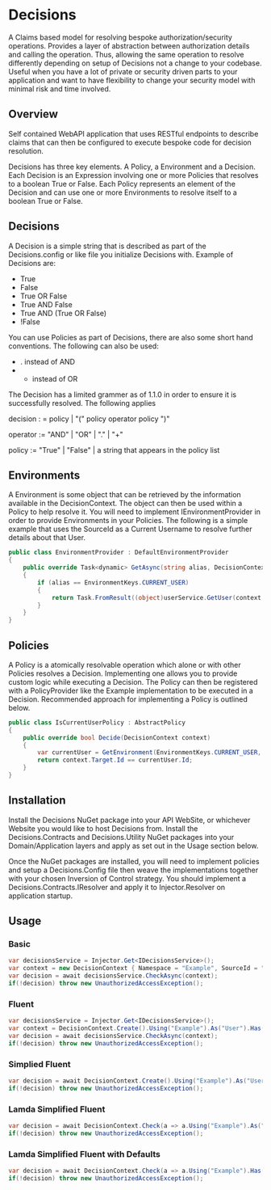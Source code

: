 Decisions
==========

A Claims based model for resolving bespoke authorization/security operations. Provides a layer of abstraction between authorization details and calling the operation. Thus, allowing the same operation to resolve differently depending on setup of Decisions not a change to your codebase. Useful when you have a lot of private or security driven parts to your application and want to have flexibility to change your security model with minimal risk and time involved.

Overview
-------------------------

Self contained WebAPI application that uses RESTful endpoints to describe claims that can then be configured to execute bespoke code for decision resolution. 

Decisions has three key elements. A Policy, a Environment and a Decision. Each Decision is an Expression involving one or more Policies that resolves to a boolean True or False. Each Policy represents an element of the Decision and can use one or more Environments to resolve itself to a boolean True or False.

Decisions
-------------------------

A Decision is a simple string that is described as part of the Decisions.config or like file you initialize Decisions with. Example of Decisions are:

* True
* False
* True OR False
* True AND False
* True AND (True OR False)
* !False

You can use Policies as part of Decisions, there are also some short hand conventions. The following can also be used:

* . instead of AND
* + instead of OR

The Decision has a limited grammer as of 1.1.0 in order to ensure it is successfully resolved. The following applies

decision : = policy | "(" policy operator policy ")" 

operator :=  "AND" | "OR" | "." | "+"

policy := "True" | "False" | a string that appears in the policy list

Environments
-------------------------

A Environment is some object that can be retrieved by the information available in the DecisionContext. The object can then be used within a Policy to help resolve it. You will need to implement IEnvironmentProvider in order to provide Environments in your Policies. The following is a simple example that uses the SourceId as a Current Username to resolve further details about that User.


```c#
public class EnvironmentProvider : DefaultEnvironmentProvider 
{
    public override Task<dynamic> GetAsync(string alias, DecisionContext context)
    {
        if (alias == EnvironmentKeys.CURRENT_USER)
        {
            return Task.FromResult((object)userService.GetUser(context.SourceId));
        }
    }
}
```

Policies
-------------------------

A Policy is a atomically resolvable operation which alone or with other Policies resolves a Decision. Implementing one allows you to provide custom logic while executing a Decision. The Policy can then be registered with a PolicyProvider like the Example implementation to be executed in a Decision. Recommended approach for implementing a Policy is outlined below.

```c#
public class IsCurrentUserPolicy : AbstractPolicy
{
    public override bool Decide(DecisionContext context)
    {
        var currentUser = GetEnvironment(EnvironmentKeys.CURRENT_USER, context) as User;
        return context.Target.Id == currentUser.Id;
    }
}
```

Installation
-------------------------

Install the Decisions NuGet package into your API WebSite, or whichever Website you would like to host Decisions from. Install the Decisions.Contracts and Decisions.Utility NuGet packages into your Domain/Application layers and apply as set out in the Usage section below.

Once the NuGet packages are installed, you will need to implement policies and setup a Decisions.Config file then weave the implementations together with your chosen Inversion of Control strategy. You should implement a Decisions.Contracts.IResolver and apply it to Injector.Resolver on application startup.

Usage
-------------------------

### Basic

```c#
var decisionsService = Injector.Get<IDecisionsService>();
var context = new DecisionContext { Namespace = "Example", SourceId = "User", Role = "Role", Target = new { @id = 1 }};
var decision = await decisionsService.CheckAsync(context);
if(!decision) throw new UnauthorizedAccessException();
```

### Fluent

```c#
var decisionsService = Injector.Get<IDecisionsService>();
var context = DecisionContext.Create().Using("Example").As("User").Has("Role").On(new { @id = 1 });
var decision = await decisionsService.CheckAsync(context);
if(!decision) throw new UnauthorizedAccessException();
```

### Simplied Fluent

```c#
var decision = await DecisionContext.Create().Using("Example").As("User").Has("Role").On(new { @id = 1 }).Check();
if(!decision) throw new UnauthorizedAccessException();
```

### Lamda Simplified Fluent

```c#
var decision = await DecisionContext.Check(a => a.Using("Example").As("User").Has("Role").On(new { @id = 1 }));
if(!decision) throw new UnauthorizedAccessException();
```

### Lamda Simplified Fluent with Defaults

```c#
var decision = await DecisionContext.Check(a => a.Using("Example").Has("Role").On(new { @id = 1 }));
if(!decision) throw new UnauthorizedAccessException();
```
